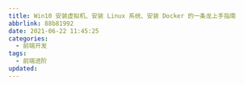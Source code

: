 ```yaml
---
title: Win10 安装虚拟机、安装 Linux 系统、安装 Docker 的一条龙上手指南
abbrlink: 88b81992
date: 2021-06-22 11:45:25
categories:
  - 前端开发
tags:
  - 前端进阶
updated:
---
```

